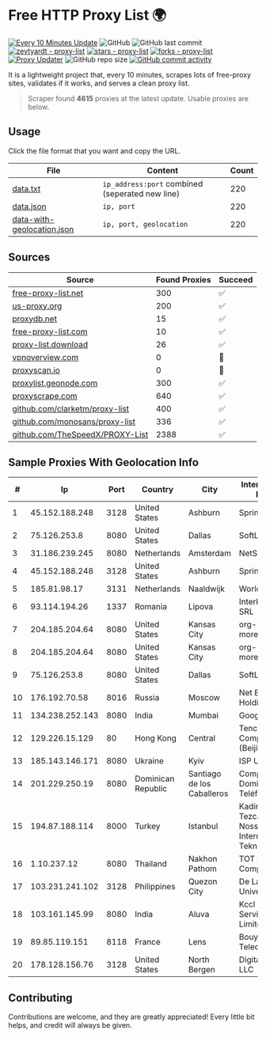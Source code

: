 
# Free HTTP Proxy List 🌍

[![Every 10 Minutes Update](https://github.com/mertguvencli/http-proxy-list/actions/workflows/main.yml/badge.svg?branch=main)](https://github.com/mertguvencli/http-proxy-list/actions/workflows/main.yml)
![GitHub](https://img.shields.io/github/license/mertguvencli/http-proxy-list)
![GitHub last commit](https://img.shields.io/github/last-commit/mertguvencli/http-proxy-list)
[![zevtyardt - proxy-list](https://img.shields.io/static/v1?label=zevtyardt&message=proxy-list&color=blue&logo=github)](https://github.com/zevtyardt/proxy-list "Go to GitHub repo")
[![stars - proxy-list](https://img.shields.io/github/stars/zevtyardt/proxy-list?style=social)](https://github.com/zevtyardt/proxy-list)
[![forks - proxy-list](https://img.shields.io/github/forks/zevtyardt/proxy-list?style=social)](https://github.com/zevtyardt/proxy-list)
[![Proxy Updater](https://github.com/zevtyardt/proxy-list/workflows/Proxy%20Updater/badge.svg)](https://github.com/zevtyardt/proxy-list/actions?query=workflow:"Proxy+Updater")
![GitHub repo size](https://img.shields.io/github/repo-size/zevtyardt/proxy-list)
[![GitHub commit activity](https://img.shields.io/github/commit-activity/m/zevtyardt/proxy-list?logo=commits)](https://github.com/zevtyardt/proxy-list/commits/main)

It is a lightweight project that, every 10 minutes, scrapes lots of free-proxy sites, validates if it works, and serves a clean proxy list.

> Scraper found **4615** proxies at the latest update. Usable proxies are below.

## Usage

Click the file format that you want and copy the URL.

|File|Content|Count|
|----|-------|-----|
|[data.txt](https://raw.githubusercontent.com/mertguvencli/http-proxy-list/main/proxy-list/data.txt)|`ip_address:port` combined (seperated new line)|220|
|[data.json](https://raw.githubusercontent.com/mertguvencli/http-proxy-list/main/proxy-list/data.json)|`ip, port`|220|
|[data-with-geolocation.json](https://raw.githubusercontent.com/mertguvencli/http-proxy-list/main/proxy-list/data-with-geolocation.json)|`ip, port, geolocation`|220|

## Sources

|Source|Found Proxies|Succeed|
|------|-------------|-------|
|[free-proxy-list.net](https://free-proxy-list.net)|300|✅|
|[us-proxy.org](https://www.us-proxy.org)|200|✅|
|[proxydb.net](http://proxydb.net)|15|✅|
|[free-proxy-list.com](https://free-proxy-list.com/?page=&port=&type%5B%5D=http&type%5B%5D=https&up_time=0&search=Search)|10|✅|
|[proxy-list.download](https://www.proxy-list.download/HTTP)|26|✅|
|[vpnoverview.com](https://vpnoverview.com/privacy/anonymous-browsing/free-proxy-servers)|0|🚫|
|[proxyscan.io](https://www.proxyscan.io)|0|🚫|
|[proxylist.geonode.com](https://proxylist.geonode.com/api/proxy-list?limit=300&page=1&sort_by=lastChecked&sort_type=desc&protocols=http,https)|300|✅|
|[proxyscrape.com](https://api.proxyscrape.com/v2/?request=displayproxies&protocol=http&timeout=10000&country=all&ssl=all&anonymity=all)|640|✅|
|[github.com/clarketm/proxy-list](https://raw.githubusercontent.com/clarketm/proxy-list/master/proxy-list-raw.txt)|400|✅|
|[github.com/monosans/proxy-list](https://raw.githubusercontent.com/monosans/proxy-list/main/proxies/http.txt)|336|✅|
|[github.com/TheSpeedX/PROXY-List](https://raw.githubusercontent.com/TheSpeedX/PROXY-List/master/http.txt)|2388|✅|


## Sample Proxies With Geolocation Info

|#|Ip|Port|Country|City|Internet Service Provider|
|-|--|----|-------|----|-------------------------|
|1|45.152.188.248|3128|United States|Ashburn|Sprint|
|2|75.126.253.8|8080|United States|Dallas|SoftLayer|
|3|31.186.239.245|8080|Netherlands|Amsterdam|NetSkope Inc|
|4|45.152.188.248|3128|United States|Ashburn|Sprint|
|5|185.81.98.17|3131|Netherlands|Naaldwijk|WorldStream B.V.|
|6|93.114.194.26|1337|Romania|Lipova|Interkvm Host SRL|
|7|204.185.204.64|8080|United States|Kansas City|org-morenet.more.net|
|8|204.185.204.64|8080|United States|Kansas City|org-morenet.more.net|
|9|75.126.253.8|8080|United States|Dallas|SoftLayer|
|10|176.192.70.58|8016|Russia|Moscow|Net By Net Holding LLC|
|11|134.238.252.143|8080|India|Mumbai|Google LLC|
|12|129.226.15.129|80|Hong Kong|Central|Tencent Cloud Computing (Beijing) Co|
|13|185.143.146.171|8080|Ukraine|Kyiv|ISP UTELS|
|14|201.229.250.19|8080|Dominican Republic|Santiago de los Caballeros|Compañía Dominicana de Teléfonos S. A.|
|15|194.87.188.114|8000|Turkey|Istanbul|Kadir Huseyin Tezcan Nosspeed Internet Teknolojileri|
|16|1.10.237.12|8080|Thailand|Nakhon Pathom|TOT Public Company Limited|
|17|103.231.241.102|3128|Philippines|Quezon City|De La Salle University|
|18|103.161.145.99|8080|India|Aluva|Kccl Digital Services Private Limited|
|19|89.85.119.151|8118|France|Lens|Bouygues Telecom ISP|
|20|178.128.156.76|3128|United States|North Bergen|DigitalOcean, LLC|



## Contributing

Contributions are welcome, and they are greatly appreciated! Every
little bit helps, and credit will always be given.

